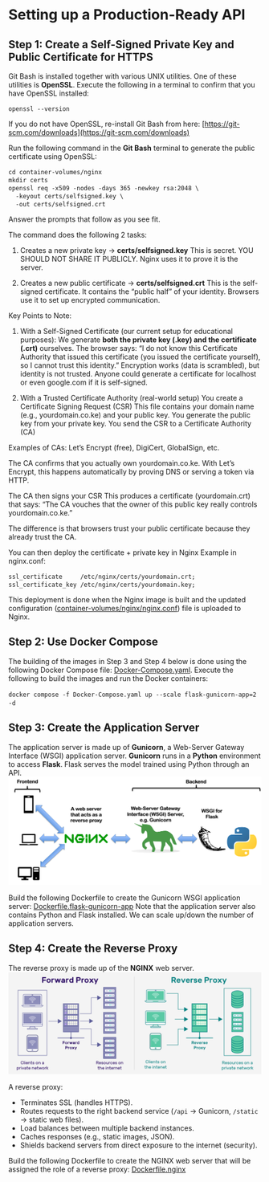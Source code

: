 # Setting up a Production-Ready API

## Step 1: Create a Self-Signed Private Key and Public Certificate for HTTPS

Git Bash is installed together with various UNIX utilities. One of these utilities is **OpenSSL**.
Execute the following in a terminal to confirm that you have OpenSSL installed:

```shell
openssl --version
```

If you do not have OpenSSL, re-install Git Bash from here: [https://git-scm.com/downloads](https://git-scm.com/downloads)

Run the following command in the **Git Bash** terminal to generate the public certificate using OpenSSL:

```shell
cd container-volumes/nginx
mkdir certs
openssl req -x509 -nodes -days 365 -newkey rsa:2048 \
  -keyout certs/selfsigned.key \
  -out certs/selfsigned.crt
```

Answer the prompts that follow as you see fit.

The command does the following 2 tasks:

1. Creates a new private key → **certs/selfsigned.key**
This is secret. YOU SHOULD NOT SHARE IT PUBLICLY.
Nginx uses it to prove it is the server.

2. Creates a new public certificate → **certs/selfsigned.crt**
This is the self-signed certificate.
It contains the “public half” of your identity.
Browsers use it to set up encrypted communication.

Key Points to Note:

1. With a Self-Signed Certificate (our current setup for educational purposes):
We generate **both the private key (.key) and the certificate (.crt)** ourselves.
The browser says: “I do not know this Certificate Authority that issued this
certificate (you issued the certificate yourself), so I cannot trust this identity.”
Encryption works (data is scrambled), but identity is not trusted.
Anyone could generate a certificate for localhost or even google.com if it is self-signed.

2. With a Trusted Certificate Authority (real-world setup)
You create a Certificate Signing Request (CSR)
This file contains your domain name (e.g., yourdomain.co.ke) and your public key.
You generate the public key from your private key.
You send the CSR to a Certificate Authority (CA)

Examples of CAs: Let’s Encrypt (free), DigiCert, GlobalSign, etc.

The CA confirms that you actually own yourdomain.co.ke.
With Let’s Encrypt, this happens automatically by proving DNS or serving a token via HTTP.

The CA then signs your CSR
This produces a certificate (yourdomain.crt) that says:
“The CA vouches that the owner of this public key really controls yourdomain.co.ke.”

The difference is that browsers trust your public certificate because they already trust the CA.

You can then deploy the certificate + private key in Nginx
Example in nginx.conf:

```config
ssl_certificate     /etc/nginx/certs/yourdomain.crt;
ssl_certificate_key /etc/nginx/certs/yourdomain.key;
```

This deployment is done when the Nginx image is built and the updated configuration ([container-volumes/nginx/nginx.conf](container-volumes/nginx/nginx.conf)) file is uploaded to Nginx.

## Step 2: Use Docker Compose

The building of the images in Step 3 and Step 4 below is done using the following Docker Compose file: [Docker-Compose.yaml](Docker-Compose.yaml). Execute the following to build the images and run the Docker containers:

`docker compose -f Docker-Compose.yaml up --scale flask-gunicorn-app=2 -d`

## Step 3: Create the Application Server

The application server is made up of **Gunicorn**, a Web-Server Gateway Interface (WSGI) application server.
**Gunicorn** runs in a **Python** environment to access **Flask**. Flask serves the model trained using Python through an API.
![Request Flow](frontend/RequestFlow.png)

Build the following Dockerfile to create the Gunicorn WSGI application server: [Dockerfile.flask-gunicorn-app](Dockerfile.flask-gunicorn-app)
Note that the application server also contains Python and Flask installed. We can scale up/down the number of application servers.

## Step 4: Create the Reverse Proxy

The reverse proxy is made up of the **NGINX** web server.
![Proxies](frontend/Proxies.png)

A reverse proxy:

- Terminates SSL (handles HTTPS).
- Routes requests to the right backend service (`/api` → Gunicorn, `/static` → static web files).
- Load balances between multiple backend instances.
- Caches responses (e.g., static images, JSON).
- Shields backend servers from direct exposure to the internet (security).

Build the following Dockerfile to create the NGINX web server that will be assigned the role of a reverse proxy: [Dockerfile.nginx](Dockerfile.nginx)
